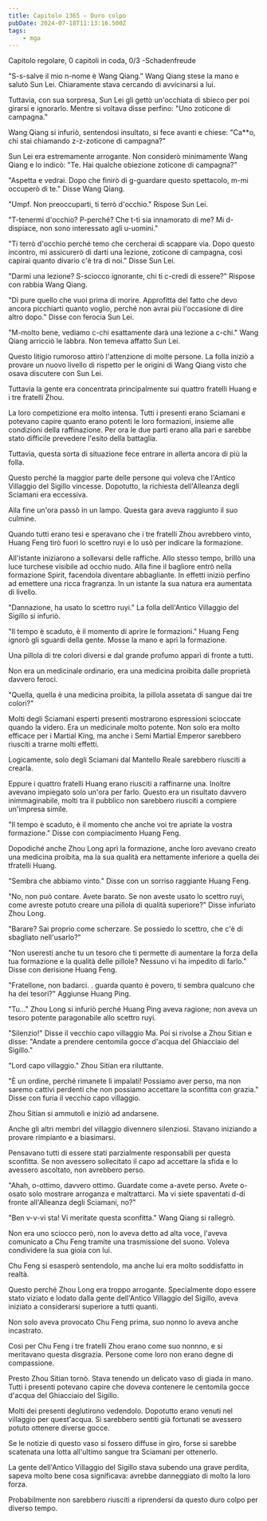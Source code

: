 ```yaml
---
title: Capitolo 1365 – Duro colpo
pubDate: 2024-07-18T11:13:16.500Z
tags:
    - mga
---
```



Capitolo regolare,
0 capitoli in coda, 0/3
-Schadenfreude


"S-s-salve il mio n-nome è Wang Qiang." Wang Qiang stese la mano e salutò Sun Lei. Chiaramente stava cercando di avvicinarsi a lui.


Tuttavia, con sua sorpresa, Sun Lei gli gettò un'occhiata di sbieco per poi girarsi e ignorarlo. Mentre si voltava disse perfino: "Uno zoticone di campagna."


Wang Qiang si infuriò, sentendosi insultato, si fece avanti e chiese: "Ca**o, chi stai chiamando z-z-zoticone di campagna?"


Sun Lei era estremamente arrogante. Non considerò minimamente Wang Qiang e lo indicò: "Te. Hai qualche obiezione zoticone di campagna?"


"Aspetta e vedrai. Dopo che finirò di g-guardare questo spettacolo, m-mi occuperò di te." Disse Wang Qiang.


"Umpf. Non preoccuparti, ti terrò d'occhio." Rispose Sun Lei.


"T-tenermi d'occhio? P-perché? Che t-ti sia innamorato di me? Mi d-dispiace, non sono interessato agli u-uomini."


"Ti terrò d'occhio perché temo che cercherai di scappare via. Dopo questo incontro, mi assicurerò di darti una lezione, zoticone di campagna, così capirai quanto divario c'è tra di noi." Disse Sun Lei.


"Darmi una lezione? S-sciocco ignorante, chi ti c-credi di essere?" Rispose con rabbia Wang Qiang.


"Dì pure quello che vuoi prima di morire. Approfitta del fatto che devo ancora picchiarti quanto voglio, perché non avrai più l'occasione di dire altro dopo." Disse con ferocia Sun Lei.


"M-molto bene, vediamo c-chi esattamente darà una lezione a c-chi." Wang Qiang arricciò le labbra. Non temeva affatto Sun Lei.


Questo litigio rumoroso attirò l'attenzione di molte persone. La folla iniziò a provare un nuovo livello di rispetto per le origini di Wang Qiang visto che osava discutere con Sun Lei.


Tuttavia la gente era concentrata principalmente sui quattro fratelli Huang e i tre fratelli Zhou.


La loro competizione era molto intensa. Tutti i presenti erano Sciamani e potevano capire quanto erano potenti le loro formazioni, insieme alle condizioni della raffinazione. Per ora le due parti erano alla pari e sarebbe stato difficile prevedere l'esito della battaglia.


Tuttavia, questa sorta di situazione fece entrare in allerta ancora di più la folla.


Questo perché la maggior parte delle persone qui voleva che l'Antico Villaggio del Sigillo vincesse. Dopotutto, la richiesta dell'Alleanza degli Sciamani era eccessiva.


Alla fine un'ora passò in un lampo. Questa gara aveva raggiunto il suo culmine.


Quando tutti erano tesi e speravano che i tre fratelli Zhou avrebbero vinto, Huang Feng tirò fuori lo scettro ruyi e lo usò per indicare la formazione.


All'istante iniziarono a sollevarsi delle raffiche. Allo stesso tempo, brillò una luce turchese visibile ad occhio nudo. Alla fine il bagliore entrò nella formazione Spirit, facendola diventare abbagliante. In effetti iniziò perfino ad emettere una ricca fragranza. In un istante la sua natura era aumentata di livello.


"Dannazione, ha usato lo scettro ruyi." La folla dell'Antico Villaggio del Sigillo si infuriò.


"Il tempo è scaduto, è il momento di aprire le formazioni." Huang Feng ignorò gli sguardi della gente. Mosse la mano e aprì la formazione.


Una pillola di tre colori diversi e dal grande profumo apparì di fronte a tutti.


Non era un medicinale ordinario, era una medicina proibita dalle proprietà davvero feroci.


"Quella, quella è una medicina proibita, la pillola assetata di sangue dai tre colori?"


Molti degli Sciamani esperti presenti mostrarono espressioni scioccate quando la videro. Era un medicinale molto potente. Non solo era molto efficace per i Martial King, ma anche i Semi Martial Emperor sarebbero riusciti a trarne molti effetti.


Logicamente, solo degli Sciamani dal Mantello Reale sarebbero riusciti a crearla.


Eppure i quattro fratelli Huang erano riusciti a raffinarne una. Inoltre avevano impiegato solo un'ora per farlo. Questo era un risultato davvero inimmaginabile, molti tra il pubblico non sarebbero riusciti a compiere un'impresa simile.


"Il tempo è scaduto, è il momento che anche voi tre apriate la vostra formazione." Disse con compiacimento Huang Feng.


Dopodiché anche Zhou Long aprì la formazione, anche loro avevano creato una medicina proibita, ma la sua qualità era nettamente inferiore a quella dei tfratelli Huang.


"Sembra che abbiamo vinto." Disse con un sorriso raggiante Huang Feng.


"No, non può contare. Avete barato. Se non aveste usato lo scettro ruyi, come avreste potuto creare una pillola di qualità superiore?" Disse infuriato Zhou Long.


"Barare? Sai proprio come scherzare. Se possiedo lo scettro, che c'è di sbagliato nell'usarlo?"


"Non useresti anche tu un tesoro che ti permette di aumentare la forza della tua formazione e la qualità delle pillole? Nessuno vi ha impedito di farlo." Disse con derisione Huang Feng.


"Fratellone, non badarci. . guarda quanto è povero, ti sembra qualcuno che ha dei tesori?" Aggiunse Huang Ping.


"Tu..." Zhou Long si infuriò perché Huang Ping aveva ragione; non aveva un tesoro potente paragonabile allo scettro ruyi.


"Silenzio!" Disse il vecchio capo villaggio Ma. Poi si rivolse a Zhou Sitian e disse: "Andate a prendere centomila gocce d'acqua del Ghiacciaio del Sigillo."


"Lord capo villaggio." Zhou Sitian era riluttante.


"È un ordine, perché rimanete lì impalati! Possiamo aver perso, ma non saremo cattivi perdenti che non possiamo accettare la sconfitta con grazia." Disse con furia il vecchio capo villaggio.


Zhou Sitian si ammutolì e iniziò ad andarsene.


Anche gli altri membri del villaggio divennero silenziosi. Stavano iniziando a provare rimpianto e a biasimarsi.


Pensavano tutti di essere stati parzialmente responsabili per questa sconfitta. Se non avessero sollecitato il capo ad accettare la sfida e lo avessero ascoltato, non avrebbero perso.


"Ahah, o-ottimo, davvero ottimo. Guardate come a-avete perso. Avete o-osato solo mostrare arroganza e maltrattarci. Ma vi siete spaventati d-di fronte all'Alleanza degli Sciamani, no?"


"Ben v-v-vi sta! Vi meritate questa sconfitta." Wang Qiang si rallegrò.


Non era uno sciocco però, non lo aveva detto ad alta voce, l'aveva comunicato a Chu Feng tramite una trasmissione del suono. Voleva condividere la sua gioia con lui.


Chu Feng si esasperò sentendolo, ma anche lui era molto soddisfatto in realtà.


Questo perché Zhou Long era troppo arrogante. Specialmente dopo essere stato viziato e lodato dalla gente dell'Antico Villaggio del Sigillo, aveva iniziato a considerarsi superiore a tutti quanti.


Non solo aveva provocato Chu Feng prima, suo nonno lo aveva anche incastrato.


Così per Chu Feng i tre fratelli Zhou erano come suo nonnno, e si meritavano questa disgrazia. Persone come loro non erano degne di compassione.


Presto Zhou Sitian tornò. Stava tenendo un delicato vaso di giada in mano. Tutti i presenti potevano capire che doveva contenere le centomila gocce d'acqua del Ghiacciaio del Sigillo.


Molti dei presenti deglutirono vedendolo. Dopotutto erano venuti nel villaggio per quest'acqua. Si sarebbero sentiti già fortunati se avessero potuto ottenere diverse gocce.


Se le notizie di questo vaso si fossero diffuse in giro, forse si sarebbe scatenata una lotta all'ultimo sangue tra Sciamani per ottenerlo.


La gente dell'Antico Villaggio del Sigillo stava subendo una grave perdita, sapeva molto bene cosa significava: avrebbe danneggiato di molto la loro forza.


Probabilmente non sarebbero riusciti a riprendersi da questo duro colpo per diverso tempo.
                                


                                



